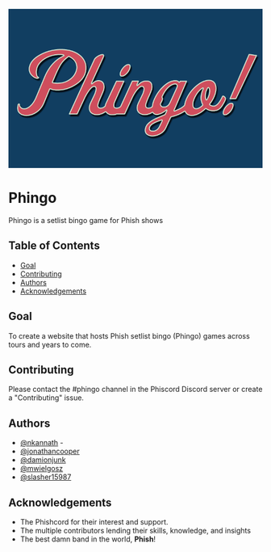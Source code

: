 ![Phingo Logo](/Images/phingo.png)

# Phingo
Phingo is a setlist bingo game for Phish shows

## Table of Contents
+ [Goal](#goal)
+ [Contributing](#contributing)
+ [Authors](#authors)
+ [Acknowledgements](#acknowledgements)

## Goal <a name ="goal"></a>
To create a website that hosts Phish setlist bingo (Phingo) games across tours and years to come.

## Contributing <a name ="contributing"></a>
Please contact the #phingo channel in the Phiscord Discord server or create a "Contributing" issue.

## Authors <a name ="authors"></a>
+ [@nkannath](https://github.com/nkannath) - 
+ [@jonathancooper](https://github.com/JonathanCooper)
+ [@damionjunk](https://github.com/damionjunk)
+ [@mwielgosz](https://github.com/mwielgosz)
+ [@slasher15987](https://github.com/slasher15987)


## Acknowledgements <a name ="acknowledgements"></a>
* The Phishcord for their interest and support.
* The multiple contributors lending their skills, knowledge, and insights
* The best damn band in the world, **Phish**!
